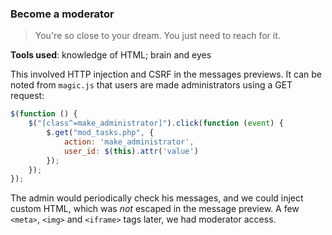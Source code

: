 ### Become a moderator ###
> You're so close to your dream. You just need to reach for it.

**Tools used**: knowledge of HTML; brain and eyes

This involved HTTP injection and CSRF in the messages previews.  It can be noted from `magic.js` that users are made administrators using a GET request:

```js
$(function () {
    $("[class^=make_administrator]").click(function (event) {
        $.get("mod_tasks.php", {
            action: 'make_administrator',
            user_id: $(this).attr('value')
        });
    });
});
```

The admin would periodically check his messages, and we could inject custom HTML, which was *not* escaped in the message preview. A few `<meta>`, `<img>` and `<iframe>` tags later, we had moderator access.
